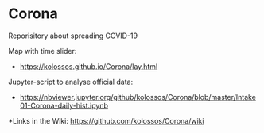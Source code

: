 # Corona
Reporisitory about spreading COVID-19

Map with time slider: 
* https://kolossos.github.io/Corona/lay.html

Jupyter-script to analyse official data:
* https://nbviewer.jupyter.org/github/kolossos/Corona/blob/master/Intake01-Corona-daily-hist.ipynb



*Links in the Wiki: https://github.com/kolossos/Corona/wiki
